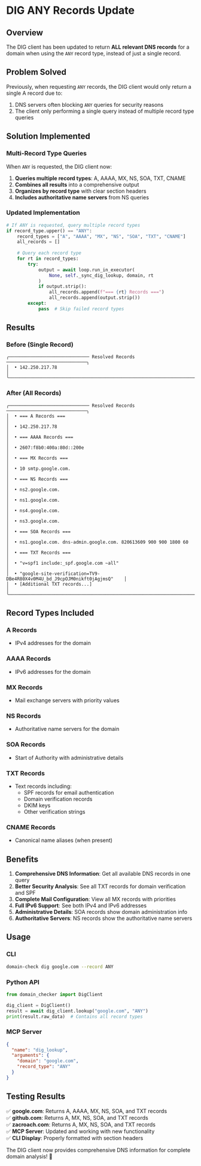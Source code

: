 # DIG ANY Records Update

## Overview
The DIG client has been updated to return **ALL relevant DNS records** for a domain when using the `ANY` record type, instead of just a single record.

## Problem Solved
Previously, when requesting `ANY` records, the DIG client would only return a single A record due to:
1. DNS servers often blocking `ANY` queries for security reasons
2. The client only performing a single query instead of multiple record type queries

## Solution Implemented

### Multi-Record Type Queries
When `ANY` is requested, the DIG client now:
1. **Queries multiple record types**: A, AAAA, MX, NS, SOA, TXT, CNAME
2. **Combines all results** into a comprehensive output
3. **Organizes by record type** with clear section headers
4. **Includes authoritative name servers** from NS queries

### Updated Implementation
```python
# If ANY is requested, query multiple record types
if record_type.upper() == "ANY":
    record_types = ["A", "AAAA", "MX", "NS", "SOA", "TXT", "CNAME"]
    all_records = []
    
    # Query each record type
    for rt in record_types:
        try:
            output = await loop.run_in_executor(
                None, self._sync_dig_lookup, domain, rt
            )
            if output.strip():
                all_records.append(f"=== {rt} Records ===")
                all_records.append(output.strip())
        except:
            pass  # Skip failed record types
```

## Results

### Before (Single Record)
```
╭────────────────────────────── Resolved Records ──────────────────────────────╮
│  • 142.250.217.78                                                            │
╰──────────────────────────────────────────────────────────────────────────────╯
```

### After (All Records)
```
╭────────────────────────────── Resolved Records ──────────────────────────────╮
│  • === A Records ===                                                         │
│  • 142.250.217.78                                                            │
│  • === AAAA Records ===                                                      │
│  • 2607:f8b0:400a:80d::200e                                                  │
│  • === MX Records ===                                                        │
│  • 10 smtp.google.com.                                                       │
│  • === NS Records ===                                                        │
│  • ns2.google.com.                                                           │
│  • ns1.google.com.                                                           │
│  • ns4.google.com.                                                           │
│  • ns3.google.com.                                                           │
│  • === SOA Records ===                                                       │
│  • ns1.google.com. dns-admin.google.com. 820613609 900 900 1800 60           │
│  • === TXT Records ===                                                       │
│  • "v=spf1 include:_spf.google.com ~all"                                     │
│  • "google-site-verification=TV9-DBe4R80X4v0M4U_bd_J9cpOJM0nikft0jAgjmsQ"    │
│  • [Additional TXT records...]                                               │
╰──────────────────────────────────────────────────────────────────────────────╯
```

## Record Types Included

### A Records
- IPv4 addresses for the domain

### AAAA Records  
- IPv6 addresses for the domain

### MX Records
- Mail exchange servers with priority values

### NS Records
- Authoritative name servers for the domain

### SOA Records
- Start of Authority with administrative details

### TXT Records
- Text records including:
  - SPF records for email authentication
  - Domain verification records
  - DKIM keys
  - Other verification strings

### CNAME Records
- Canonical name aliases (when present)

## Benefits

1. **Comprehensive DNS Information**: Get all available DNS records in one query
2. **Better Security Analysis**: See all TXT records for domain verification and SPF
3. **Complete Mail Configuration**: View all MX records with priorities
4. **Full IPv6 Support**: See both IPv4 and IPv6 addresses
5. **Administrative Details**: SOA records show domain administration info
6. **Authoritative Servers**: NS records show the authoritative name servers

## Usage

### CLI
```bash
domain-check dig google.com --record ANY
```

### Python API
```python
from domain_checker import DigClient

dig_client = DigClient()
result = await dig_client.lookup("google.com", "ANY")
print(result.raw_data)  # Contains all record types
```

### MCP Server
```json
{
  "name": "dig_lookup",
  "arguments": {
    "domain": "google.com",
    "record_type": "ANY"
  }
}
```

## Testing Results

✅ **google.com**: Returns A, AAAA, MX, NS, SOA, and TXT records  
✅ **github.com**: Returns A, MX, NS, SOA, and TXT records  
✅ **zacroach.com**: Returns A, MX, NS, SOA, and TXT records  
✅ **MCP Server**: Updated and working with new functionality  
✅ **CLI Display**: Properly formatted with section headers  

The DIG client now provides comprehensive DNS information for complete domain analysis! 🎯
